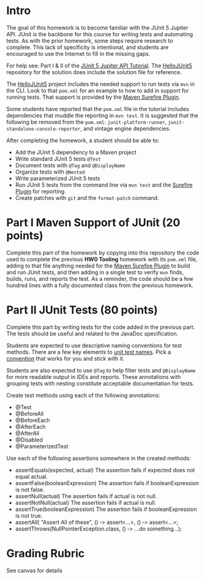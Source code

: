 # Intro

The goal of this homework is to become familiar with the JUnit 5 Jupiter API. JUnit is the backbone for this course for writing tests and automating tests. As with the prior homework, some steps require research to complete. This lack of specificity is intentional, and students are encouraged to use the Internet to fill in the missing gaps. 

For help see: Part I & II of the [JUnit 5 Jupiter API Tutorial](https://developer.ibm.com/tutorials/j-introducing-junit5-part1-jupiter-api/).
The [HelloJUnit5](https://github.com/makotogo/HelloJUnit5) repository for the solution does include the solution file for reference.   

The [HelloJUnit5](https://github.com/makotogo/HelloJUnit5) project includes the needed support to run tests via `mvn` in the CLI. Look to that `pom.xml` for an example to how to add in support for running tests. That support is provided by the [Maven Surefire Plugin](https://maven.apache.org/surefire/maven-surefire-plugin/examples/junit-platform.html).

Some students have reported that the `pom.xml` file in the tutorial includes dependencies that muddle the reporting in `mvn test`. It is suggested that the following be removed from the `pom.xml`: `junit-platform-runner`, `junit-standalone-console-reporter`, and vintage engine dependencies.

After completing the homework, a student should be able to:

  * Add the JUnit 5 dependency to a Maven project
  * Write standard JUnit 5 tests `@Test`
  * Document tests with `@Tag` and `@DisplayName`
  * Organize tests with `@Nested`
  * Write parameterized JUnit 5 tests
  * Run JUnit 5 tests from the command line via `mvn test` and the [Surefire Plugin](https://maven.apache.org/surefire/maven-surefire-plugin/) for reporting.
  * Create patches with `git` and the `format-patch` command.

# Part I Maven Support of JUnit (20 points)

Complete this part of the homework by copying into this repository the code used to complete the previous **HW0 Tooling** homework with its `pom.xml` file, adding to that file anything needed for the [Maven Surefire Plugin](https://maven.apache.org/surefire/maven-surefire-plugin/examples/junit-platform.html) to build and run JUnit tests, and then adding in a single test to verify `mvn` finds, builds, runs, and reports the test. As a reminder, the code should be a few hundred lines with a fully documented class from the previous homework. 

# Part II  JUnit Tests (80 points)

Complete this part by writing tests for the code added in the previous part. The tests should be useful and related to the JavaDoc specification.

Students are expected to use descriptive naming conventions for test methods. There are a few key elements to [unit test names](https://qualitycoding.org/unit-test-names/). Pick a [convention](https://dzone.com/articles/7-popular-unit-test-naming) that works for you and stick with it.

Students are also expected to use `@Tag` to help filter tests and `@DisplayName` for more readable output in IDEs and reports. These annotations with grouping tests with nesting constitute acceptable documentation for tests.

Create test methods using each of the following annotations:
  * @Test	
  * @BeforeAll	
  * @BeforeEach	
  * @AfterEach	
  * @AfterAll	
  * @Disabled	
  * @ParameterizedTest

Use each of the following assertions somewhere in the created methods:
  * assertEquals(expected, actual)	The assertion fails if expected does not equal actual.
  * assertFalse(booleanExpression)	The assertion fails if booleanExpression is not false.
  * assertNull(actual)	The assertion fails if actual is not null.
  * assertNotNull(actual)	The assertion fails if actual is null.
  * assertTrue(booleanExpression)	The assertion fails if booleanExpression is not true.
  * assertAll(
      "Assert All of these",
      () ‑> assert<...>,
      () ‑> assert<...>;
  * assertThrows(NullPointerException.class, () ‑> ...do something...);
      
# Grading Rubric

See canvas for details




